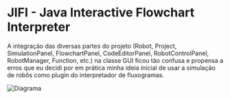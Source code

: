 JIFI - Java Interactive Flowchart Interpreter
==============

A integração das diversas partes do projeto (Robot, Project, SimulationPanel, FlowchartPanel, CodeEditorPanel, RobotControlPanel, RobotManager, Function, etc.) na classe GUI ficou tão confusa e propensa a erros que eu decidi por em prática minha ideia inicial de usar a simulação de robôs como plugin do interpretador de fluxogramas.

![Diagrama](https://raw.github.com/anderson-/RobotInterface/master/objetivo.jpg)

